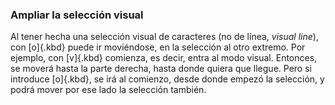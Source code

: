 


### Ampliar la selección visual

Al tener hecha una selección visual de caracteres (no de línea, _visual
line_), con [o]{.kbd} puede ir moviéndose, en la selección al otro extremo.
Por ejemplo, con [v]{.kbd} comienza, es decir, entra al modo visual.
Entonces, se moverá hasta la parte derecha, hasta donde quiera que llegue.
Pero si introduce [o]{.kbd}, se irá al comienzo, desde donde empezó la
selección, y podrá mover por ese lado la selección también.






